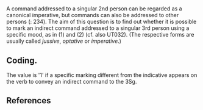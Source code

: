 # [](ParameterTable?__template__=property.md&property=Name#cldf:UT031)

A command addressed to a singular 2nd person can be regarded as a canonical imperative, but commands can also be 
addressed to other persons ([](Source?ref&with_internal_ref_link#cldf:aikhenvald_art_2015): 234). The aim of this question is to find out whether it is 
possible to mark an indirect command addressed to a singular 3rd person using a specific mood, as in (1) and (2) 
(cf. also UT032). (The respective forms are usually called *jussive*, *optative* or *imperative*.)

[](ExampleTable?example_id=1&with_internal_ref_link#cldf:UT031-1)

[](ExampleTable?example_id=2&with_internal_ref_link#cldf:UT031-2)

## Coding.

 The value is '1' if a specific marking different from the indicative appears on the verb to convey an indirect command to the 3Sg.

## References

[](Source?cited_only#cldf:__all__)
